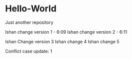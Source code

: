 # Hello-World
Just another repository

Ishan change version 1 - 6:09
Ishan change version 2 - 6:11

Ishan Change version 3
Ishan change 4
Ishan change 5


Conflict case update: 1
